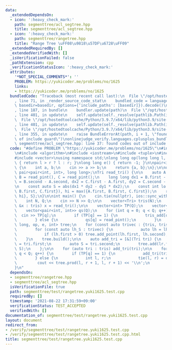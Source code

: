 ```yaml
---
data:
  _extendedDependsOn:
  - icon: ':heavy_check_mark:'
    path: segmenttree/acl_segtree.hpp
    title: segmenttree/acl_segtree.hpp
  - icon: ':heavy_check_mark:'
    path: segmenttree/rangetree.hpp
    title: "Range Tree \uFF08\u9818\u57DF\u6728\uFF09"
  _extendedRequiredBy: []
  _extendedVerifiedWith: []
  _isVerificationFailed: false
  _pathExtension: cpp
  _verificationStatusIcon: ':heavy_check_mark:'
  attributes:
    '*NOT_SPECIAL_COMMENTS*': ''
    PROBLEM: https://yukicoder.me/problems/no/1625
    links:
    - https://yukicoder.me/problems/no/1625
  bundledCode: "Traceback (most recent call last):\n  File \"/opt/hostedtoolcache/Python/3.9.7/x64/lib/python3.9/site-packages/onlinejudge_verify/documentation/build.py\"\
    , line 71, in _render_source_code_stat\n    bundled_code = language.bundle(stat.path,\
    \ basedir=basedir, options={'include_paths': [basedir]}).decode()\n  File \"/opt/hostedtoolcache/Python/3.9.7/x64/lib/python3.9/site-packages/onlinejudge_verify/languages/cplusplus.py\"\
    , line 187, in bundle\n    bundler.update(path)\n  File \"/opt/hostedtoolcache/Python/3.9.7/x64/lib/python3.9/site-packages/onlinejudge_verify/languages/cplusplus_bundle.py\"\
    , line 401, in update\n    self.update(self._resolve(pathlib.Path(included), included_from=path))\n\
    \  File \"/opt/hostedtoolcache/Python/3.9.7/x64/lib/python3.9/site-packages/onlinejudge_verify/languages/cplusplus_bundle.py\"\
    , line 401, in update\n    self.update(self._resolve(pathlib.Path(included), included_from=path))\n\
    \  File \"/opt/hostedtoolcache/Python/3.9.7/x64/lib/python3.9/site-packages/onlinejudge_verify/languages/cplusplus_bundle.py\"\
    , line 355, in update\n    raise BundleErrorAt(path, i + 1, \"found codes out\
    \ of include guard\")\nonlinejudge_verify.languages.cplusplus_bundle.BundleErrorAt:\
    \ segmenttree/acl_segtree.hpp: line 37: found codes out of include guard\n"
  code: "#define PROBLEM \"https://yukicoder.me/problems/no/1625\"\n#include \"../rangetree.hpp\"\
    \n#include <algorithm>\n#include <iostream>\n#include <tuple>\n#include <utility>\n\
    #include <vector>\nusing namespace std;\nlong long op(long long l, long long r)\
    \ { return l > r ? l : r; }\nlong long e() { return -1; }\n\npair<int, int> read_pint()\
    \ {\n    int a, b;\n    cin >> a >> b;\n    return {a, b};\n};\n\nusing Tri =\
    \ pair<pair<int, int>, long long>;\nTri read_tri() {\n\n    auto A = read_pint(),\
    \ B = read_pint(), C = read_pint();\n    long long dx1 = B.first - A.first, dy1\
    \ = B.second - A.second, dx2 = C.first - A.first, dy2 = C.second - A.second;\n\
    \n    const auto S = abs(dx1 * dy2 - dy1 * dx2);\n    const int lo = min({A.first,\
    \ B.first, C.first}), hi = max({A.first, B.first, C.first});\n    return {{lo,\
    \ hi}, S};\n}\n\nint main() {\n    cin.tie(nullptr), ios::sync_with_stdio(false);\n\
    \    int N, Q;\n    cin >> N >> Q;\n\n    vector<Tri> tris(N);\n    for (auto\
    \ &x : tris) x = read_tri();\n\n    vector<int> TP(Q);\n    vector<Tri> tris_add(Q);\n\
    \    vector<pair<int, int>> qs(Q);\n    for (int q = 0; q < Q; q++) {\n      \
    \  cin >> TP[q];\n        if (TP[q] == 1) {\n            tris_add[q] = read_tri();\n\
    \        } else {\n            qs[q] = read_pint();\n        }\n    }\n\n    rangetree<long\
    \ long, op, e, int> tree;\n    for (const auto trivec : {tris, tris_add}) {\n\
    \        for (const auto lh_S : trivec) {\n            auto lh = lh_S.first;\n\
    \            if (lh.first > 0) tree.add_point(lh.first, lh.second);\n        }\n\
    \    }\n    tree.build();\n\n    auto add_tri = [&](Tri tri) {\n        auto lr\
    \ = tri.first;\n        auto S = tri.second;\n        tree.add(lr.first, lr.second,\
    \ S);\n    };\n\n    for (auto tri : tris) add_tri(tri);\n\n    for (int q = 0;\
    \ q < Q; q++) {\n        if (TP[q] == 1) {\n            add_tri(tris_add[q]);\n\
    \        } else {\n            int l, r;\n            tie(l, r) = qs[q];\n   \
    \         cout << tree.prod(l, r + 1, l, r + 1) << '\\n';\n        }\n    }\n\
    }\n"
  dependsOn:
  - segmenttree/rangetree.hpp
  - segmenttree/acl_segtree.hpp
  isVerificationFile: true
  path: segmenttree/test/rangetree.yuki1625.test.cpp
  requiredBy: []
  timestamp: '2021-08-22 17:31:59+09:00'
  verificationStatus: TEST_ACCEPTED
  verifiedWith: []
documentation_of: segmenttree/test/rangetree.yuki1625.test.cpp
layout: document
redirect_from:
- /verify/segmenttree/test/rangetree.yuki1625.test.cpp
- /verify/segmenttree/test/rangetree.yuki1625.test.cpp.html
title: segmenttree/test/rangetree.yuki1625.test.cpp
---
```

